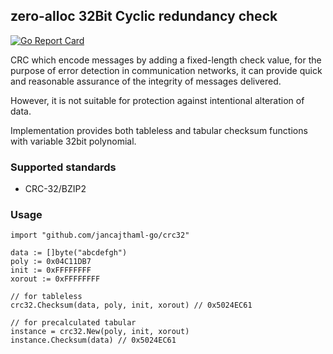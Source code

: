 ## zero-alloc 32Bit Cyclic redundancy check

[![Go Report Card](https://goreportcard.com/badge/jancajthaml-go/crc32)](https://goreportcard.com/report/jancajthaml-go/crc32)

CRC which encode messages by adding a fixed-length check value, for the purpose of error detection in communication networks, it can provide quick and reasonable assurance of the integrity of messages delivered.

However, it is not suitable for protection against intentional alteration of data.

Implementation provides both tableless and tabular checksum functions with variable 32bit polynomial.

### Supported standards ###

- CRC-32/BZIP2

### Usage ###

```
import "github.com/jancajthaml-go/crc32"

data := []byte("abcdefgh")
poly := 0x04C11DB7
init := 0xFFFFFFFF
xorout := 0xFFFFFFFF

// for tableless
crc32.Checksum(data, poly, init, xorout) // 0x5024EC61

// for precalculated tabular
instance = crc32.New(poly, init, xorout)
instance.Checksum(data) // 0x5024EC61
```
